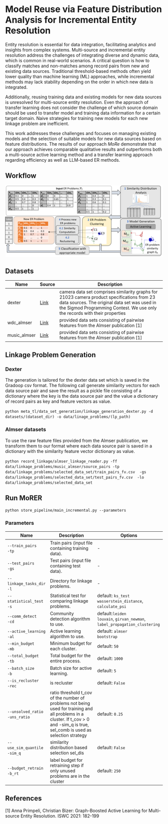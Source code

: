 # Model Reuse via Feature Distribution Analysis for Incremental Entity Resolution

Entity resolution is essential for data integration, facilitating analytics and insights from 
complex systems. Multi-source and incremental entity resolution address the challenges of 
integrating diverse and dynamic data, which is common in real-world scenarios. 
A critical question is how to classify matches and non-matches among record pairs 
from new and existing data sources. Traditional threshold-based methods often yield lower quality 
than machine learning (ML) approaches, while incremental methods may lack stability depending on 
the order in which new data is integrated. 

Additionally, reusing training data and existing models for new data sources is unresolved for 
multi-source entity resolution. Even the approach of transfer learning does not consider the 
challenge of which source domain should be used to transfer model and training data information 
for a certain target domain. Naive strategies for training new models for each new linkage problem 
are inefficient.

This work addresses these challenges and focuses on managing existing models and the selection 
of suitable models for new data sources based on feature distributions. 
The results of our approach _MoRe_ demonstrate that our approach achieves comparable qualitative 
results and outperforms both a multi-source active learning method and a transfer learning approach regarding
efficiency as well as LLM-based ER methods.


## Workflow

![](workflow.png)


## Datasets
| Name         | Source                                                                                                  | Description                                                                                                                                                                                                               |
|--------------|---------------------------------------------------------------------------------------------------------|---------------------------------------------------------------------------------------------------------------------------------------------------------------------------------------------------------------------------|
| dexter       | <a href='https://cloud.scadsai.uni-leipzig.de/index.php/s/RkoSzpdwkyYc87s'> Link </a>                   | camera data set comprises similarity graphs for 21023 camera product specifications from 23 data sources. The original data set was used in the Sigmod Programming Contest. We use only the records with their properties |
| wdc_almser   | <a href='http://data.dws.informatik.uni-mannheim.de/benchmarkmatchingtasks/almser_gen_data/'> Link </a> | provided data sets consisting of pairwise features from the Almser publication [1]                                                                                                                                        |
| music_almser | <a href='http://data.dws.informatik.uni-mannheim.de/benchmarkmatchingtasks/almser_gen_data/'> Link </a>                                                                      | provided data sets consisting of pairwise features from the Almser publication [1]                                                                                                                                        |

## Linkage Problem Generation

### Dexter
The generation is tailored for the dexter data set which is saved in the Gradoop csv format.
The following call generate similarity vectors for each data source pair and save the result as a pickle file consisting of 
a dictionary where the key is the data source pair and the value a dictionary of record pairs as key 
and feature vectors as value. 

`python meta_tl/data_set_generation/linkage_generation_dexter.py -d datasets/(dataset_dir) -o data/linage_problems/(lp_path)`

### Almser datasets
To use the raw feature files provided from the Almser publication, we transform them to our format where each data source pair is saved in a dictionary 
with the similarity feature vector dictionary as value.

`python record_linkage/almser_linkage_reader.py -ff data/linkage_problems/music_almser/source_pairs
    -tp data/linkage_problems/selected_data_set/train_pairs_fv.csv 
    -gs data/linkage_problems/selected_data_set/test_pairs_fv.csv 
    -lo data/linkage_problems/selected_data_set`


## Run MoRER
`python store_pipeline/main_incremental.py --parameters`

### Parameters

| Name                           | Description                                                                                        | Options                                                                           |
|--------------------------------|----------------------------------------------------------------------------------------------------|-----------------------------------------------------------------------------------|
| `--train_pairs`<br>`-tp`       | Train pairs (input file containing training data).                                                 | -                                                                                 |
| `--test_pairs`<br>`-gs`        | Test pairs (input file containing test data).                                                      | -                                                                                 |
| `--linkage_tasks_dir`<br>`-l`  | Directory for linkage problems.                                                                    | -                                                                                 |
| `--statistical_test`<br>`-s`   | Statistical test for comparing linkage problems.                                                   | default: `ks_test`<br> `wasserstein_distance`, `calculate_psi`                    |
| `--comm_detect`<br>`-cd`       | Community detection algorithm to use.                                                              | default:`leiden`<br>`louvain`, `girvan_newman`,<br>`label_propagation_clustering` |
| `--active_learning`<br>`-al`   | Active learning algorithm to use.                                                                  | default: `almser`<br> `bootstrap`                                                 |
| `--min_budget`<br>`-mb`        | Minimum budget for each cluster.                                                                   | default: `50`                                                                     |
| `--total_budget`<br>`-tb`      | Total budget for the entire process.                                                               | default: `1000`                                                                   |
| `--batch_size`<br> `-b`        | Batch size for active learning.                                                                    | default: `5`                                                                      |
| `--is_recluster`<br> `-rec`    | is recluster                                                                                       | default: `False`                                                                  |
| `--unsolved_ratio`<br>`-uns_ratio`   | ratio threshold t_cov of the number of problems not being used for training and all problems in a cluster. If t_cov > 0 and -sim_q is true, sel_comb is used as selection strategy | default: `0.25`                                                                   |
| `--use_sim_quantile`<br> `-sim_q` | similarity distribution based selection sel_dis                                                                   | default: `False`                                                                  |
| `--budget_retrain`<br> `-b_rt` | label budget for retraining step if only unused problems are in the cluster                        | default: `250`                                                                    |

## References

[1] Anna Primpeli, Christian Bizer:
Graph-Boosted Active Learning for Multi-source Entity Resolution. ISWC 2021: 182-199
